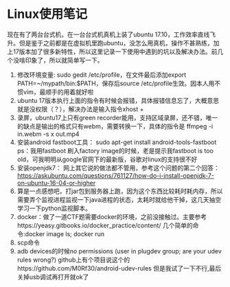 # Linux使用笔记

现在有了两台台式机，在一台台式机真机上装了ubuntu 17.10，工作效率直线飞升。但是鉴于之前都是在虚拟机里跑ubuntu，没怎么用真机，操作不甚熟练，加上17版本加了很多新特性，所以这里记录一下使用中遇到的坑以及解决办法。前几个没啥印象了，所以就简单写一下。

1. 修改环境变量: sudo gedit /etc/profile，在文件最后添加export PATH=~/mypath/bin:$PATH，保存后source /etc/profile生效。因本人用不惯vim，最顺手的用着就好啦
2. ubuntu 17版本执行上面的指令有时候会报错，具体报错信息忘了，大概意思就是没权限（？），解决办法是输入指令xhost +
3. 录屏，ubuntu17上只有green recorder能用，支持区域录屏，还不错，唯一的缺点是输出的格式只有webm，需要转换一下，具体的指令是 ffmpeg -i in.webm -s <width>x<hight> out.mp4
4. 安装android fastboot工具： sudo apt-get install android-tools-fastboot   ps：我用fastboot 刷入factory image的时候，老是提示我fastboot is too old，可我明明从google官网下的最新版，谷歌对linux的支持很不好
5. 安装openjdk7： 网上其它说的做法都不管用，参考这个问题的第二个回答：https://askubuntu.com/questions/761127/how-do-i-install-openjdk-7-on-ubuntu-16-04-or-higher
6. ​算是一点感想吧，打jar包到服务器上跑，因为这个东西比较耗时耗内存，所以需要弄个监视进程监视一下java进程的状态，太耗时就给他干掉，这几天抽空学习一下python监视脚本。
7. docker：做了一道CTF题需要docker的环境，之前没接触过。主要参考https://yeasy.gitbooks.io/docker_practice/content/ 
  几个简单的命令:docker image ls; docker run <name of image>
8. scp命令
9. adb devices的时候no permissions (user in plugdev group; are your udev rules wrong?)
  github上有个项目说这个的https://github.com/M0Rf30/android-udev-rules
  但是我试了一下不行,最后关掉usb调试再打开就ok了
